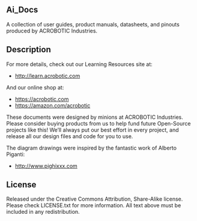 ## Ai\_Docs

A collection of user guides, product manuals, datasheets, and pinouts produced
by ACROBOTIC Industries.

## Description

For more details, check out our Learning Resources site at:

   * http://learn.acrobotic.com

And our online shop at:

   * https://acrobotic.com
   * https://amazon.com/acrobotic   

These documents were designed by minions at ACROBOTIC Industries.  Please
consider buying products from us to help fund future Open-Source projects like
this! We’ll always put our best effort in every project, and release all our
design files and code for you to use. 

The diagram drawings were inspired by the fantastic work of Alberto Piganti:

   * http://www.pighixxx.com

## License

Released under the Creative Commons Attribution, Share-Alike license. Please 
check LICENSE.txt for more information. All text above must be included in any 
redistribution.
